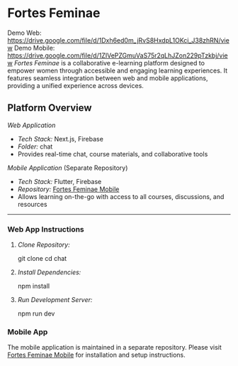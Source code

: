# Fortes Feminae
Demo Web: https://drive.google.com/file/d/1Dxh6ed0m_jRvS8HxdpL1OKci_J38zhRN/view
Demo Mobile: https://drive.google.com/file/d/1ZIVePZGmuVaS75r2qLhJZon229pTzkbj/view
_Fortes Feminae_ is a collaborative e-learning platform designed to empower women through accessible and engaging learning experiences. It features seamless integration between web and mobile applications, providing a unified experience across devices.

## Platform Overview

_Web Application_

- _Tech Stack:_ Next.js, Firebase
- _Folder:_ chat
- Provides real-time chat, course materials, and collaborative tools

_Mobile Application_
(Separate Repository)

- _Tech Stack:_ Flutter, Firebase
- _Repository:_ [Fortes Feminae Mobile](https://github.com/ahmedbhyy/fortess_femenao)
- Allows learning on-the-go with access to all courses, discussions, and resources

---

### Web App Instructions

1. _Clone Repository:_

   git clone <repository-url>
   cd chat

2. _Install Dependencies:_

   npm install

3. _Run Development Server:_

   npm run dev

### Mobile App

The mobile application is maintained in a separate repository. Please visit [Fortes Feminae Mobile](https://github.com/ahmedbhyy/fortess_femenao) for installation and setup instructions.
